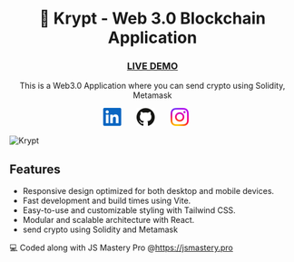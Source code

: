 <h1 align="center">🔐 Krypt - Web 3.0 Blockchain Application</h1>

<h3 align ="center">
 <a  href="https://sendcryptoapp.netlify.app/"><strong>LIVE DEMO</strong></a>
</h3>
<p align="center">This is a Web3.0 Application where you can send crypto using Solidity, Metamask</p>

<!-- Social icons section -->
<p align="center">
  <a href="https://www.linkedin.com/in/johanneskofler/"><img width="32px" alt="LinkedIn" title="LinkedIn" src="https://github.com/jokofler/Images/blob/main/LinkedinIcon.png"/></a>
  &#8287;&#8287;&#8287;&#8287;&#8287;
  <a href="https://github.com/jokofler"><img width="32px" alt="GitHub" title="GitHub" src="https://github.com/jokofler/Images/blob/main/GithubIcon.png"/></a>
  &#8287;&#8287;&#8287;&#8287;&#8287;
  <a href="https://www.instagram.com/johanneskofler_/" alt="Instagram" title="Instagram"><img width="32px" src="https://github.com/jokofler/Images/blob/main/InstagramIcon.png"/></a>
  &#8287;&#8287;&#8287;&#8287;&#8287;
</p>

<img src="https://i.ibb.co/DVF4tNW/image.png" alt="Krypt">

## Features

- Responsive design optimized for both desktop and mobile devices.
- Fast development and build times using Vite.
- Easy-to-use and customizable styling with Tailwind CSS.
- Modular and scalable architecture with React.
- send crypto using Solidity and Metamask


💻 Coded along with JS Mastery Pro @https://jsmastery.pro
